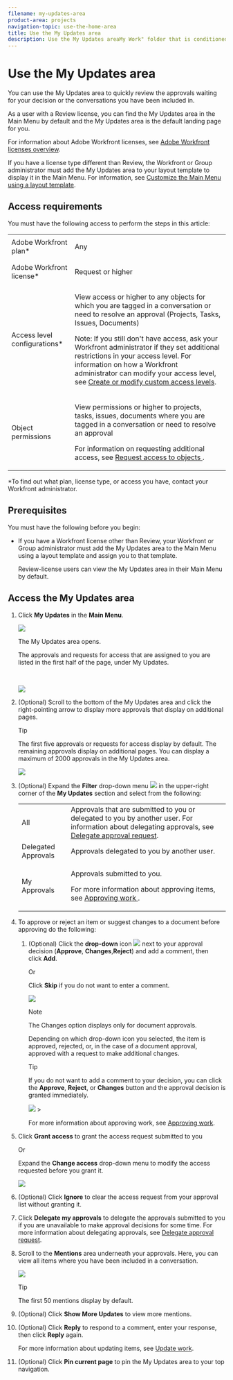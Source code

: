```yaml
---
filename: my-updates-area
product-area: projects
navigation-topic: use-the-home-area
title: Use the My Updates area
description: Use the My Updates areaMy Work" folder that is conditioned for Classic only)"
---
```


# Use the My Updates area

<!--
<p data-mc-conditions="QuicksilverOrClassic.Draft mode">(NOTE: there is a similar article like this in the "My&nbsp;Work" folder that is conditioned for Classic only)</p>
-->

You can use the My Updates area to quickly review the approvals waiting for your decision or the conversations you have been included in.

As a user with a Review license, you can find the My Updates area in the Main Menu by default and the My Updates area is the default landing page for you.

For information about Adobe Workfront licenses, see [Adobe Workfront licenses overview](../../../administration-and-setup/add-users/access-levels-and-object-permissions/wf-licenses.md).

If you have a license type different than Review, the Workfront or Group administrator must add the My Updates area to your layout template to display it in the Main Menu. For information, see [Customize the Main Menu using a layout template](../../../administration-and-setup/customize-workfront/use-layout-templates/customize-main-menu.md).

## Access requirements

You must have the following access to perform the steps in this article:

<table> 
 <col> 
 <col> 
 <tbody> 
  <tr> 
   <td role="rowheader">Adobe Workfront plan*</td> 
   <td> <p>Any</p> </td> 
  </tr> 
  <tr> 
   <td role="rowheader">Adobe Workfront license*</td> 
   <td> <p>Request or higher</p> </td> 
  </tr> 
  <tr> 
   <td role="rowheader">Access level configurations*</td> 
   <td> <p>View access or higher to any objects for which you are tagged in a conversation or need to resolve an approval (Projects,&nbsp;Tasks, Issues,&nbsp;Documents)</p> <p>Note: If you still don't have access, ask your Workfront administrator if they set additional restrictions in your access level. For information on how a Workfront administrator can modify your access level, see <a href="../../../administration-and-setup/add-users/configure-and-grant-access/create-modify-access-levels.md" class="MCXref xref">Create or modify custom access levels</a>.</p> </td> 
  </tr> 
  <tr> 
   <td role="rowheader">Object permissions</td> 
   <td> <p>View permissions or higher to projects, tasks, issues, documents where you are tagged in a conversation or need to resolve an approval</p> <p>For information on requesting additional access, see <a href="../../../workfront-basics/grant-and-request-access-to-objects/request-access.md" class="MCXref xref">Request access to objects </a>.</p> </td> 
  </tr> 
 </tbody> 
</table>

&#42;To find out what plan, license type, or access you have, contact your Workfront administrator.

## Prerequisites

You must have the following before you begin:

* If you have a Workfront license other than Review, your Workfront or Group administrator must add the My&nbsp;Updates area to the Main&nbsp;Menu using a layout template and assign you to that template.

  Review-license users can view the My Updates area in their Main Menu by default.

## Access the My Updates area

1. Click **My Updates** in the **Main Menu**.

   ![](assets/access-my-updates-from-main-menu-reviewer-user-nwe-350x294.png)

   The My Updates area opens.

   The approvals and requests for access that are assigned to you are listed in the first half of the page, under My Updates.

   &nbsp;

   ![](assets/my-updates-mentions-for-reviwers-nwe-350x418.png)

1. (Optional)&nbsp;Scroll to the bottom of the My&nbsp;Updates area and click the right-pointing arrow to display more approvals that display on additional pages.

   >[!TIP]
   >
   >The first five approvals or requests for access display by default. The remaining approvals display on additional pages. You can display a maximum of 2000 approvals in the My Updates area.

   ![](assets/pagination-for-my-updates-page-highlighted-nwe-350x78.png)

1. (Optional) Expand the **Filter** drop-down menu ![](assets/filter-nwepng.png) in the upper-right corner of the **My Updates** section and select from the following:

   <table> 
    <col> 
    </col> 
    <col> 
    </col> 
    <tbody> 
     <tr> 
      <td role="rowheader">All</td> 
      <td>Approvals that are submitted to you or delegated to you by another user. For information about delegating approvals, see <a href="../../../review-and-approve-work/manage-approvals/delegate-approval-requests.md" class="MCXref xref">Delegate approval request</a>. </td> 
     </tr> 
     <tr> 
      <td role="rowheader">Delegated Approvals</td> 
      <td>Approvals delegated to you by another user. </td> 
     </tr> 
     <tr> 
      <td role="rowheader">My Approvals</td> 
      <td> <p>Approvals submitted to you. </p> <p>For more information about approving items, see <a href="../../../review-and-approve-work/manage-approvals/approving-work.md" class="MCXref xref">Approving work </a>.</p> </td> 
     </tr> 
    </tbody> 
   </table>

1. To approve or reject an item or suggest changes to a document before approving do the following:

   1. (Optional) Click the **drop-down** icon ![](assets/down-arrow-blue.png) next to your approval decision (**Approve**, **Changes**,**Reject**) and add a comment, then click&nbsp;**Add**.

      Or

      Click&nbsp;**Skip** if you do not want to enter a comment.

      ![](assets/approval-decision-buttons-in-my-updates-with-comment-box-nwe-350x183.png)

      >[!NOTE]
      >
      >The Changes option displays only for document approvals.

      Depending on which drop-down icon you selected, the item is approved, rejected, or, in the case of a document approval, approved with a request to make additional changes.

      >[!TIP]
      >
      >If you do not want to add a comment to your decision, you can click the **Approve**, **Reject**, or **Changes** button and the approval decision is granted immediately. 
      >
      >
      >![](assets/approval-decision-buttons-in-my-updates-nwe-350x169.png)      >
      >

      For more information about approving work, see [Approving work](../../../review-and-approve-work/manage-approvals/approving-work.md).

1. Click **Grant access** to grant the access request submitted to you

   Or

   Expand the **Change access** drop-down menu to modify the access requested before you grant it.

   ![](assets/grant-access-button-in-my-updates-nwe-350x224.png)

1. (Optional)&nbsp;Click&nbsp;**Ignore** to clear the access request from your approval list without granting it. 
1. Click&nbsp;**Delegate my approvals** to delegate the approvals submitted to you if you are unavailable to make approval decisions for some time. For more information about delegating approvals, see [Delegate approval request](../../../review-and-approve-work/manage-approvals/delegate-approval-requests.md). 
1. Scroll to the **Mentions** area underneath your approvals. Here, you can view all items where you have been included in a conversation.

   ![](assets/mentions-area-for-reviewers-nwe-350x191.png)

   >[!TIP]
   >
   >The first 50 mentions display by default.

1. (Optional)&nbsp;Click&nbsp;**Show More Updates** to view more mentions. 
1. (Optional)&nbsp;Click&nbsp;**Reply** to respond to a comment, enter your response, then click&nbsp;**Reply** again.

   For more information about updating items, see [Update work](../../../workfront-basics/updating-work-items-and-viewing-updates/update-work.md).

1. (Optional) Click **Pin current page** to pin the My&nbsp;Updates area to your top navigation.

